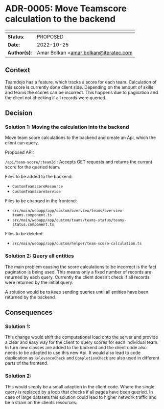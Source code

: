 <!-- 
SPDX-FileCopyrightText: the TeamDojo authors

SPDX-License-Identifier: Apache-2.0
-->
# ADR-0005: Move Teamscore calculation to the backend

<!--
  Use one of the ADR status parameter based on status
  Please add a cross-reference link to the new ADR on 'superseded' ADR.
  e.g.: [ADR superseded by](ADR-NNNN.md)
-->
| <!-- -->       | <!-- -->                                                                             |
|----------------|--------------------------------------------------------------------------------------|
| **Status**:    | PROPOSED |
| **Date**:      | 2022-10-25                                                                          |
| **Author(s)**: | Amar Bolkan <amar.bolkan@iteratec.com                         |



## Context

Teamdojo has a feature, which tracks a score for each team. Calculation of this score is currently done client side. 
Depending on the amount of skills and teams the scores can be incorrect. This happens due to pagination and the client not checking if all records were queried.



## Decision

### Solution 1: Moving the calculation into the backend

Move team score calculations to the backend and create an Api, which 
the client can query.

Proposed API:

`/api/team-score/:teamId` : Accepts GET requests and returns the current score for the queried team. 

Files to be added to the backend:
- `CustomTeamscoreResource`
- `CustomTeamScoreService`

Files to be changed in the frontend:
- `src/main/webapp/app/custom/overview/teams/overview-teams.component.ts`
- `src/main/webapp/app/custom/teams/teams-status/teams-status.component.ts`

Files to be deleted:
- `src/main/webapp/app/custom/helper/team-score-calculation.ts`

<!--
Relevant files for score calculation:
- CompletionCheck `src/main/webapp/app/custom/helper/completion-check.ts`
- RelevanceCheck `src/main/webapp/app/custom/helper/relevance-check.ts`
- TeamScoreCalculation `src/main/webapp/app/custom/helper/team-score-calculation.ts`
- SkillStatusUtils `src/main/webapp/app/custom/helper/skill-status.ts`

mirror these classes in the backend
Variable used in TeamScore calculation: team (containing all achieved skills), all available skills, and all available badges
-->

### Solution 2: Query all entities

The main problem causing the score calculations to be incorrect is the fact pagination is being used. This means only a fixed number of records are returned by each query.
Currently the client doesn't check if all records were returned by the initial query.

A solution would be to keep sending queries until all entities have been returned by the backend.

## Consequences

### Solution 1:
This change would shift the computational load onto the server and provide a clear and easy way for the client to
query scores for each individual team. In turn new classes are added to the backend and the client code also needs to be adapted to use this new Api.
It would also lead to code duplication as `RelevanceCheck` and `CompletionCheck` are also used in different parts of the frontend.


### Solution 2: 
This would simply be a small adaption in the client code. Where the single query is replaced 
by a loop that checks if all pages have been queried.
In case of large datasets this solution could lead to higher network traffic and be a strain on the 
clients resources. 


